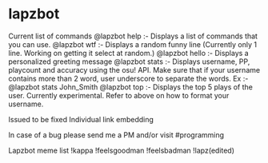 # lapzbot
Current list of commands
@lapzbot help :- Displays a list of commands that you can use.
@lapzbot wtf :- Displays a random funny line (Currently only 1 line. Working on getting it select at random.)
@lapzbot hello :- Displays a personalized greeting message
@lapzbot stats <username> :- Displays username, PP, playcount and accuracy using the osu! API. Make sure that if your username contains more than 2 word, user underscore to separate the words. Ex :- @lapzbot stats John_Smith
@lapzbot top <username> :- Displays the top 5 plays of the user. Currently experimental. Refer to above on how to format your username.


Issued to be fixed
Individual link embedding

In case of a bug please send me a PM  and/or visit #programming

Lapzbot meme list
!kappa
!feelsgoodman
!feelsbadman
!lapz(edited)
